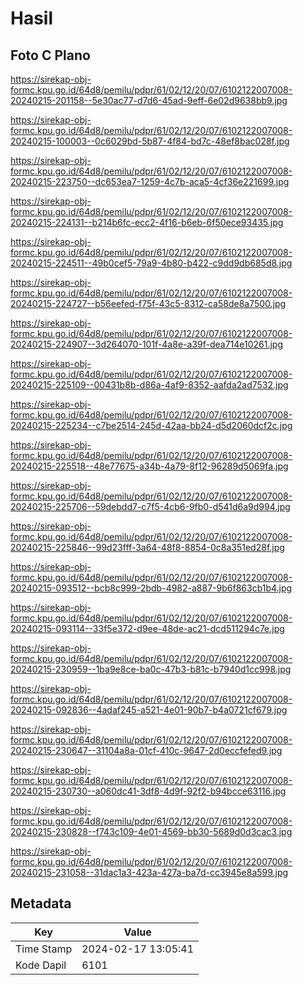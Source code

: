 # Hasil

## Foto C Plano

https://sirekap-obj-formc.kpu.go.id/64d8/pemilu/pdpr/61/02/12/20/07/6102122007008-20240215-201158--5e30ac77-d7d6-45ad-9eff-6e02d9638bb9.jpg

https://sirekap-obj-formc.kpu.go.id/64d8/pemilu/pdpr/61/02/12/20/07/6102122007008-20240215-100003--0c6029bd-5b87-4f84-bd7c-48ef8bac028f.jpg

https://sirekap-obj-formc.kpu.go.id/64d8/pemilu/pdpr/61/02/12/20/07/6102122007008-20240215-223750--dc653ea7-1259-4c7b-aca5-4cf36e221699.jpg

https://sirekap-obj-formc.kpu.go.id/64d8/pemilu/pdpr/61/02/12/20/07/6102122007008-20240215-224131--b214b6fc-ecc2-4f16-b6eb-6f50ece93435.jpg

https://sirekap-obj-formc.kpu.go.id/64d8/pemilu/pdpr/61/02/12/20/07/6102122007008-20240215-224511--49b0cef5-79a9-4b80-b422-c9dd9db685d8.jpg

https://sirekap-obj-formc.kpu.go.id/64d8/pemilu/pdpr/61/02/12/20/07/6102122007008-20240215-224727--b56eefed-f75f-43c5-8312-ca58de8a7500.jpg

https://sirekap-obj-formc.kpu.go.id/64d8/pemilu/pdpr/61/02/12/20/07/6102122007008-20240215-224907--3d264070-101f-4a8e-a39f-dea714e10261.jpg

https://sirekap-obj-formc.kpu.go.id/64d8/pemilu/pdpr/61/02/12/20/07/6102122007008-20240215-225109--00431b8b-d86a-4af9-8352-aafda2ad7532.jpg

https://sirekap-obj-formc.kpu.go.id/64d8/pemilu/pdpr/61/02/12/20/07/6102122007008-20240215-225234--c7be2514-245d-42aa-bb24-d5d2060dcf2c.jpg

https://sirekap-obj-formc.kpu.go.id/64d8/pemilu/pdpr/61/02/12/20/07/6102122007008-20240215-225518--48e77675-a34b-4a79-8f12-96289d5069fa.jpg

https://sirekap-obj-formc.kpu.go.id/64d8/pemilu/pdpr/61/02/12/20/07/6102122007008-20240215-225706--59debdd7-c7f5-4cb6-9fb0-d541d6a9d994.jpg

https://sirekap-obj-formc.kpu.go.id/64d8/pemilu/pdpr/61/02/12/20/07/6102122007008-20240215-225846--99d23fff-3a64-48f8-8854-0c8a351ed28f.jpg

https://sirekap-obj-formc.kpu.go.id/64d8/pemilu/pdpr/61/02/12/20/07/6102122007008-20240215-093512--bcb8c999-2bdb-4982-a887-9b6f863cb1b4.jpg

https://sirekap-obj-formc.kpu.go.id/64d8/pemilu/pdpr/61/02/12/20/07/6102122007008-20240215-093114--33f5e372-d9ee-48de-ac21-dcd511294c7e.jpg

https://sirekap-obj-formc.kpu.go.id/64d8/pemilu/pdpr/61/02/12/20/07/6102122007008-20240215-230959--1ba9e8ce-ba0c-47b3-b81c-b7940d1cc998.jpg

https://sirekap-obj-formc.kpu.go.id/64d8/pemilu/pdpr/61/02/12/20/07/6102122007008-20240215-092836--4adaf245-a521-4e01-90b7-b4a0721cf679.jpg

https://sirekap-obj-formc.kpu.go.id/64d8/pemilu/pdpr/61/02/12/20/07/6102122007008-20240215-230647--31104a8a-01cf-410c-9647-2d0eccfefed9.jpg

https://sirekap-obj-formc.kpu.go.id/64d8/pemilu/pdpr/61/02/12/20/07/6102122007008-20240215-230730--a060dc41-3df8-4d9f-92f2-b94bcce63116.jpg

https://sirekap-obj-formc.kpu.go.id/64d8/pemilu/pdpr/61/02/12/20/07/6102122007008-20240215-230828--f743c109-4e01-4569-bb30-5689d0d3cac3.jpg

https://sirekap-obj-formc.kpu.go.id/64d8/pemilu/pdpr/61/02/12/20/07/6102122007008-20240215-231058--31dac1a3-423a-427a-ba7d-cc3945e8a599.jpg


## Metadata

| Key        | Value               |
| ---------- | ------------------- |
| Time Stamp | 2024-02-17 13:05:41 |
| Kode Dapil | 6101                |




